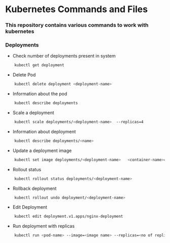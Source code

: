# Kubernetes Commands and Files

### This repository contains various commands to work with kubernetes

### Deployments

- Check number of deployments present in system

```sh
    kubectl get deployment
```
- Delete Pod

```sh
    kubectl delete deployment <deployment-name>
```
- Information about the pod
```sh
    kubectl describe deployments 
```
- Scale a deployment
```sh
    kubectl scale deployments/<deployment-name>  --replicas=4
```
- Information about deployment
```sh
    kubectl describe deployments/<name>
```
- Update a deployment image
```sh
    kubectl set image deployments/<deployment-name>   <container-name>=<new image name>
```
- Rollout status
```sh
    kubectl rollout status deployments/<deployment-name>   
```
- Rollback deployment
```sh
    kubectl rollout undo deployment/<deployment-name>
```
- Edit Deployment
```sh
    kubectl edit deployment.v1.apps/nginx-deployment
```
- Run deployment with replicas
```sh
    kubectl run <pod-name> --image=<image name> --replicas=<no of replicas>
```



